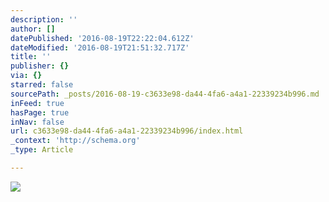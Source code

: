 ```yaml
---
description: ''
author: []
datePublished: '2016-08-19T22:22:04.612Z'
dateModified: '2016-08-19T21:51:32.717Z'
title: ''
publisher: {}
via: {}
starred: false
sourcePath: _posts/2016-08-19-c3633e98-da44-4fa6-a4a1-22339234b996.md
inFeed: true
hasPage: true
inNav: false
url: c3633e98-da44-4fa6-a4a1-22339234b996/index.html
_context: 'http://schema.org'
_type: Article

---
```

![](https://the-grid-user-content.s3-us-west-2.amazonaws.com/c42d2428-b068-426c-b00e-60754fadd6d0.jpg)